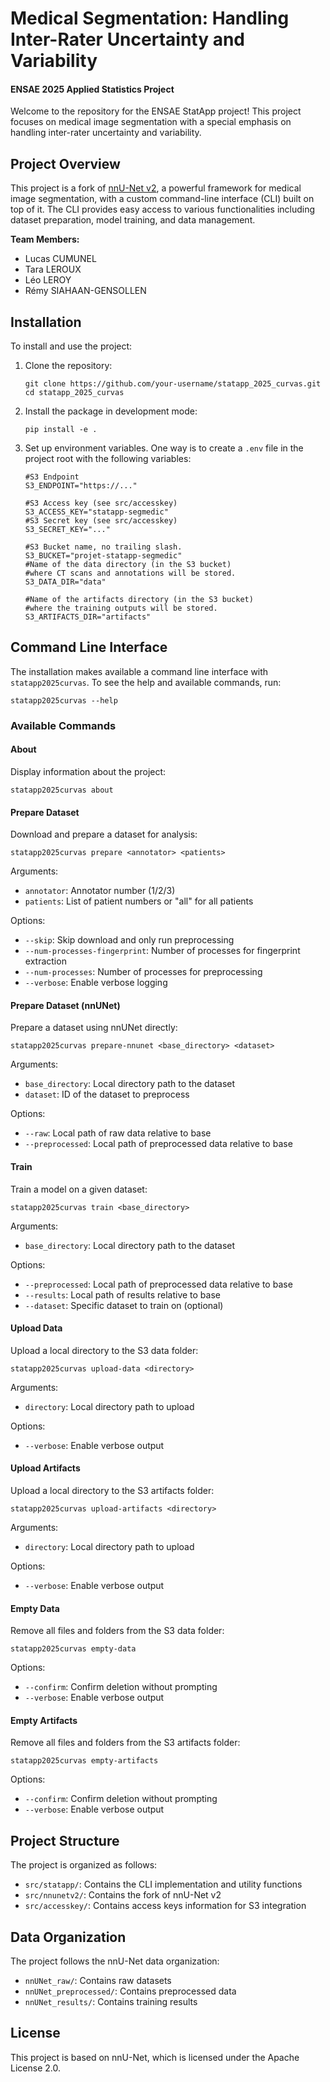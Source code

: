 # Medical Segmentation: Handling Inter-Rater Uncertainty and Variability

#### ENSAE 2025 Applied Statistics Project

Welcome to the repository for the ENSAE StatApp project! This project focuses on medical image segmentation with a special emphasis on handling inter-rater uncertainty and variability.

## Project Overview

This project is a fork of [nnU-Net v2](https://github.com/MIC-DKFZ/nnUNet), a powerful framework for medical image segmentation, with a custom command-line interface (CLI) built on top of it. The CLI provides easy access to various functionalities including dataset preparation, model training, and data management.

**Team Members:**
- Lucas CUMUNEL
- Tara LEROUX
- Léo LEROY
- Rémy SIAHAAN-GENSOLLEN

## Installation

To install and use the project:

1. Clone the repository:
   ```shell
   git clone https://github.com/your-username/statapp_2025_curvas.git
   cd statapp_2025_curvas
   ```

2. Install the package in development mode:
   ```shell
   pip install -e .
   ```

3. Set up environment variables. One way is to create a `.env` file in the project root with the following variables:
   ```dotenv
   #S3 Endpoint
   S3_ENDPOINT="https://..."

   #S3 Access key (see src/accesskey)
   S3_ACCESS_KEY="statapp-segmedic"
   #S3 Secret key (see src/accesskey)
   S3_SECRET_KEY="..."

   #S3 Bucket name, no trailing slash.
   S3_BUCKET="projet-statapp-segmedic"
   #Name of the data directory (in the S3 bucket)
   #where CT scans and annotations will be stored.
   S3_DATA_DIR="data"

   #Name of the artifacts directory (in the S3 bucket)
   #where the training outputs will be stored.
   S3_ARTIFACTS_DIR="artifacts"
   ```
## Command Line Interface

The installation makes available a command line interface with `statapp2025curvas`. To see the help and available commands, run:

```shell
statapp2025curvas --help
```

### Available Commands

#### About
Display information about the project:
```shell
statapp2025curvas about
```

#### Prepare Dataset
Download and prepare a dataset for analysis:
```shell
statapp2025curvas prepare <annotator> <patients>
```
Arguments:
- `annotator`: Annotator number (1/2/3)
- `patients`: List of patient numbers or "all" for all patients

Options:
- `--skip`: Skip download and only run preprocessing
- `--num-processes-fingerprint`: Number of processes for fingerprint extraction
- `--num-processes`: Number of processes for preprocessing
- `--verbose`: Enable verbose logging

#### Prepare Dataset (nnUNet)
Prepare a dataset using nnUNet directly:
```shell
statapp2025curvas prepare-nnunet <base_directory> <dataset>
```
Arguments:
- `base_directory`: Local directory path to the dataset
- `dataset`: ID of the dataset to preprocess

Options:
- `--raw`: Local path of raw data relative to base
- `--preprocessed`: Local path of preprocessed data relative to base

#### Train
Train a model on a given dataset:
```shell
statapp2025curvas train <base_directory>
```
Arguments:
- `base_directory`: Local directory path to the dataset

Options:
- `--preprocessed`: Local path of preprocessed data relative to base
- `--results`: Local path of results relative to base
- `--dataset`: Specific dataset to train on (optional)

#### Upload Data
Upload a local directory to the S3 data folder:
```shell
statapp2025curvas upload-data <directory>
```
Arguments:
- `directory`: Local directory path to upload

Options:
- `--verbose`: Enable verbose output

#### Upload Artifacts
Upload a local directory to the S3 artifacts folder:
```shell
statapp2025curvas upload-artifacts <directory>
```
Arguments:
- `directory`: Local directory path to upload

Options:
- `--verbose`: Enable verbose output

#### Empty Data
Remove all files and folders from the S3 data folder:
```shell
statapp2025curvas empty-data
```
Options:
- `--confirm`: Confirm deletion without prompting
- `--verbose`: Enable verbose output

#### Empty Artifacts
Remove all files and folders from the S3 artifacts folder:
```shell
statapp2025curvas empty-artifacts
```
Options:
- `--confirm`: Confirm deletion without prompting
- `--verbose`: Enable verbose output

## Project Structure

The project is organized as follows:
- `src/statapp/`: Contains the CLI implementation and utility functions
- `src/nnunetv2/`: Contains the fork of nnU-Net v2
- `src/accesskey/`: Contains access keys information for S3 integration

## Data Organization

The project follows the nnU-Net data organization:
- `nnUNet_raw/`: Contains raw datasets
- `nnUNet_preprocessed/`: Contains preprocessed data
- `nnUNet_results/`: Contains training results

## License

This project is based on nnU-Net, which is licensed under the Apache License 2.0.
